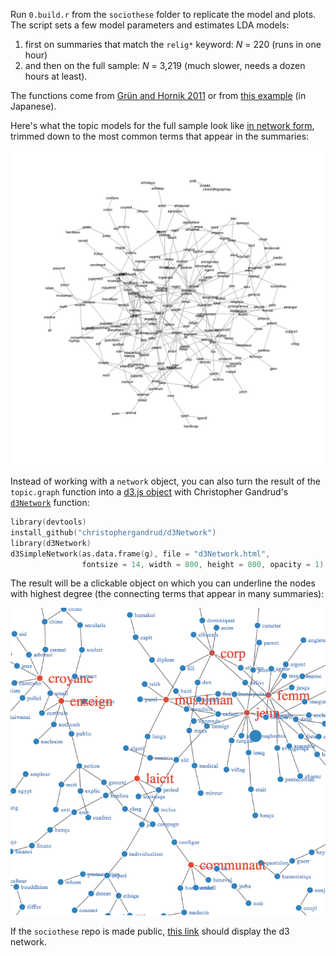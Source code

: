 Run `0.build.r` from the `sociothese` folder to replicate the model and plots. The script sets a few model parameters and estimates LDA models:

1. first on summaries that match the `relig*` keyword: _N_ = 220 (runs in one hour)
2. and then on the full sample: _N_ = 3,219 (much slower, needs a dozen hours at least).

The functions come from [Grün and Hornik 2011](http://www.jstatsoft.org/v40/i13) or from [this example](https://github.com/qxde01/myRproj/tree/master/CloudAtlas) (in Japanese).

Here's what the topic models for the full sample look like [in network form](http://tedunderwood.com/2012/11/11/visualizing-topic-models/), trimmed down to the most common terms that appear in the summaries:

![](figs_full/fig_network.png)

Instead of working with a `network` object, you can also turn the result of the `topic.graph` function into a [d3.js object](http://tedunderwood.com/2012/12/02/visualizing-topic-models-with-force-directed-graphs/) with Christopher Gandrud's [`d3Network`](http://cran.r-project.org/web/packages/d3Network/) function:

```S
library(devtools)
install_github("christophergandrud/d3Network")
library(d3Network)
d3SimpleNetwork(as.data.frame(g), file = "d3Network.html", 
                fontsize = 14, width = 800, height = 800, opacity = 1)
```

The result will be a clickable object on which you can underline the nodes with highest degree (the connecting terms that appear in many summaries):

![](d3Network.png)

If the `sociothese` repo is made public, [this link](http://htmlpreview.github.io/?https://github.com/briatte/sociothese/blob/master/d3Network.html) should display the d3 network.
